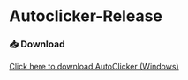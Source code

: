 # Autoclicker-Release

### 📥 Download  
[Click here to download AutoClicker (Windows)](https://github.com/cspdon/AutoClicker-Release/releases/latest/download/AutoClicker-Setup-v1.0.zip)
